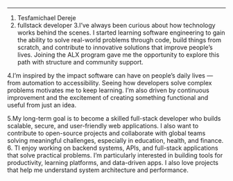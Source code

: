 

---



1. Tesfamichael Dereje
2. fullstack developer
3.I’ve always been curious about how technology works behind the scenes. I started learning software engineering to gain the ability to solve real-world problems through code, build things from scratch, and contribute to innovative solutions that improve people’s lives. Joining the ALX program gave me the opportunity to explore this path with structure and community support.


4.I’m inspired by the impact software can have on people’s daily lives — from automation to accessibility. Seeing how developers solve complex problems motivates me to keep learning. I’m also driven by continuous improvement and the excitement of creating something functional and useful from just an idea.


5.My long-term goal is to become a skilled full-stack developer who builds scalable, secure, and user-friendly web applications. I also want to contribute to open-source projects and collaborate with global teams solving meaningful challenges, especially in education, health, and finance.
6. TI enjoy working on backend systems, APIs, and full-stack applications that solve practical problems. I’m particularly interested in building tools for productivity, learning platforms, and data-driven apps. I also love projects that help me understand system architecture and performance.


